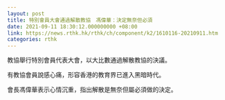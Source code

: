 ```yaml
---
layout: post
title: 特別會員大會通過解散教協　馮偉華：決定無奈但必須
date: 2021-09-11 18:30:12.000000000 +08:00
link: https://news.rthk.hk/rthk/ch/component/k2/1610116-20210911.htm
categories: rthk
---
```


教協舉行特別會員代表大會，以大比數通過解散教協的決議。

有教協會員說感心痛，形容香港的教育界已進入黑暗時代。

會長馮偉華表示心情沉重，指出解散是無奈但屬必須做的決定。
